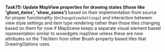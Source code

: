 **Task75: Update MapView properties for drawing states (those like 'ghost_items', 'show_zones')**
based on their implementation from source for proper functionality (`OnChangeViewSettings`) and interaction between view style settings and item type rendering rather than those tiles changing based on them for now if MapScene keeps a separate visual element based representation similar to wxwidgets mapView unless these are now attributes on the Tile/item from other Brush-property based tiles that DrawingOptions uses.
